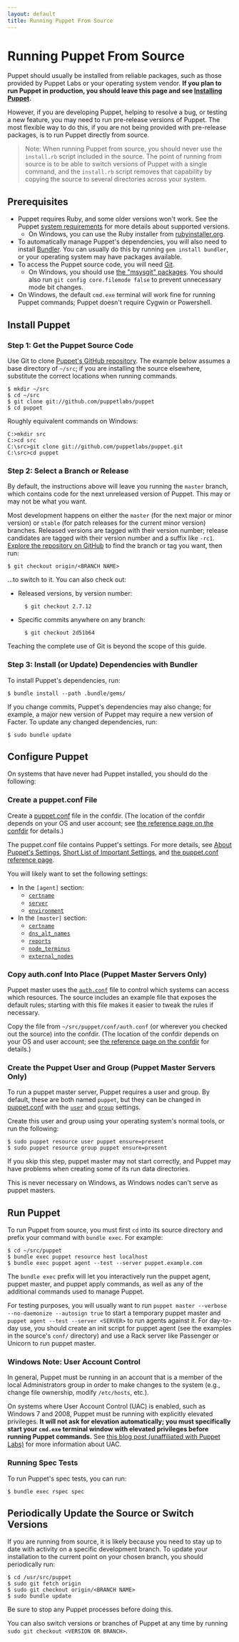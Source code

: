 ```yaml
---
layout: default
title: Running Puppet From Source
---
```


[install]: /puppet/3.8/reference/pre_install.html
[sysreqs]: /puppet/latest/reference/system_requirements.html
[authconf]: /guides/rest_auth_conf.html
[gitpuppet]: https://github.com/puppetlabs/puppet
[puppet.conf]: /puppet/latest/reference/config_file_main.html
[confdir]: /puppet/latest/reference/dirs_confdir.html
[about_settings]: /puppet/latest/reference/config_about_settings.html
[short_settings]: /puppet/latest/reference/config_important_settings.html

Running Puppet From Source
=====

Puppet should usually be installed from reliable packages, such as those provided by Puppet Labs or your operating system vendor. **If you plan to run Puppet in production, you should leave this page and see [Installing Puppet][install].**

However, if you are developing Puppet, helping to resolve a bug, or testing a new feature, you may need to run pre-release versions of Puppet. The most flexible way to do this, if you are not being provided with pre-release packages, is to run Puppet directly from source.

> Note: When running Puppet from source, you should never use the `install.rb` script included in the source. The point of running from source is to be able to switch versions of Puppet with a single command, and the `install.rb` script removes that capability by copying the source to several directories across your system.

Prerequisites
-----

* Puppet requires Ruby, and some older versions won't work. See the Puppet [system requirements][sysreqs] for more details about supported versions.
    * On Windows, you can use the Ruby installer from [rubyinstaller.org](http://rubyinstaller.org/downloads).
* To automatically manage Puppet's dependencies, you will also need to install [Bundler](http://bundler.io/). You can usually do this by running `gem install bundler`, or your operating system may have packages available.
* To access the Puppet source code, you will need [Git][].
    * On Windows, you should use [the "msysgit" packages](http://msysgit.github.io/). You should also run `git config core.filemode false` to prevent unnecessary mode bit changes.
* On Windows, the default `cmd.exe` terminal will work fine for running Puppet commands; Puppet doesn't require Cygwin or Powershell.

[git]: http://git-scm.com/

Install Puppet
-----

### Step 1: Get the Puppet Source Code

Use Git to clone [Puppet's GitHub repository][gitpuppet]. The example below assumes a base directory of `~/src`; if you are installing the source elsewhere, substitute the correct locations when running commands.

    $ mkdir ~/src
    $ cd ~/src
    $ git clone git://github.com/puppetlabs/puppet
    $ cd puppet

Roughly equivalent commands on Windows:

    C:>mkdir src
    C:>cd src
    C:\src>git clone git://github.com/puppetlabs/puppet.git
    C:\src>cd puppet

### Step 2: Select a Branch or Release

By default, the instructions above will leave you running the `master` branch, which contains code for the next unreleased version of Puppet. This may or may not be what you want.

Most development happens on either the `master` (for the next major or minor version) or `stable` (for patch releases for the current minor version) branches. Released versions are tagged with their version number; release candidates are tagged with their version number and a suffix like `-rc1`. [Explore the repository on GitHub][gitpuppet] to find the branch or tag you want, then run:

    $ git checkout origin/<BRANCH NAME>

...to switch to it. You can also check out:

* Released versions, by version number:

        $ git checkout 2.7.12
* Specific commits anywhere on any branch:

        $ git checkout 2d51b64

Teaching the complete use of Git is beyond the scope of this guide.


### Step 3: Install (or Update) Dependencies with Bundler

To install Puppet's dependencies, run:

    $ bundle install --path .bundle/gems/

If you change commits, Puppet's dependencies may also change; for example, a major new version of Puppet may require a new version of Facter. To update any changed dependencies, run:

    $ sudo bundle update

Configure Puppet
-----

On systems that have never had Puppet installed, you should do the following:

### Create a puppet.conf File

Create a [puppet.conf][] file in the confdir. (The location of the confdir depends on your OS and user account; see [the reference page on the confdir][confdir] for details.)

The puppet.conf file contains Puppet's settings. For more details, see [About Puppet's Settings][about_settings], [Short List of Important Settings][short_settings], and [the puppet.conf reference page][puppet.conf].

You will likely want to set the following settings:

* In the `[agent]` section:
    * [`certname`](/references/latest/configuration.html#certname)
    * [`server`](/references/latest/configuration.html#server)
    * [`environment`](/references/latest/configuration.html#environment)
* In the `[master]` section:
    * [`certname`](/references/latest/configuration.html#certname)
    * [`dns_alt_names`](/references/latest/configuration.html#dnsaltnames)
    * [`reports`](/references/latest/configuration.html#reports)
    * [`node_terminus`](/references/latest/configuration.html#nodeterminus)
    * [`external_nodes`](/references/latest/configuration.html#externalnodes)

### Copy auth.conf Into Place (Puppet Master Servers Only)

Puppet master uses the [`auth.conf`][authconf] file to control which systems can access which resources. The source includes an example file that exposes the default rules; starting with this file makes it easier to tweak the rules if necessary.

Copy the file from `~/src/puppet/conf/auth.conf` (or wherever you checked out the source) into the confdir. (The location of the confdir depends on your OS and user account; see [the reference page on the confdir][confdir] for details.)

### Create the Puppet User and Group (Puppet Master Servers Only)

To run a puppet master server, Puppet requires a user and group. By default, these are both named `puppet`, but they can be changed in [puppet.conf][] with the [`user`](/references/latest/configuration.html#user) and [`group`](/references/latest/configuration.html#group) settings.

Create this user and group using your operating system's normal tools, or run the following:

    $ sudo puppet resource user puppet ensure=present
    $ sudo puppet resource group puppet ensure=present

If you skip this step, puppet master may not start correctly, and Puppet may have problems when creating some of its run data directories.

This is never necessary on Windows, as Windows nodes can't serve as puppet masters.

Run Puppet
-----

To run Puppet from source, you must first `cd` into its source directory and prefix your command with `bundle exec`. For example:

    $ cd ~/src/puppet
    $ bundle exec puppet resource host localhost
    $ bundle exec puppet agent --test --server puppet.example.com

The `bundle exec` prefix will let you interactively run the puppet agent, puppet master, and puppet apply commands, as well as any of the additional commands used to manage Puppet.

For testing purposes, you will usually want to run `puppet master --verbose --no-daemonize --autosign true` to start a temporary puppet master and `puppet agent --test --server <SERVER>` to run agents against it. For day-to-day use, you should create an init script for puppet agent (see the examples in the source's `conf/` directory) and use a Rack server like Passenger or Unicorn to run puppet master.

### Windows Note: User Account Control

In general, Puppet must be running in an account that is a member of the local Administrators group in order to make changes to the system (e.g., change file ownership, modify `/etc/hosts`, etc.).

On systems where User Account Control (UAC) is enabled, such as Windows 7 and 2008, Puppet must be running with explicitly elevated privileges. **It will not ask for elevation automatically; you must specifically start your `cmd.exe` terminal window with elevated privileges before running Puppet commands.** See [this blog post (unaffiliated with Puppet Labs)](http://blog.didierstevens.com/2008/05/26/quickpost-restricted-tokens-and-uac/) for more information about UAC.

### Running Spec Tests

To run Puppet's spec tests, you can run:

    $ bundle exec rspec spec


Periodically Update the Source or Switch Versions
-----

If you are running from source, it is likely because you need to stay up to date with activity on a specific development branch. To update your installation to the current point on your chosen branch, you should periodically run:

    $ cd /usr/src/puppet
    $ sudo git fetch origin
    $ sudo git checkout origin/<BRANCH NAME>
    $ sudo bundle update

Be sure to stop any Puppet processes before doing this.

You can also switch versions or branches of Puppet at any time by running `sudo git checkout <VERSION OR BRANCH>`.


